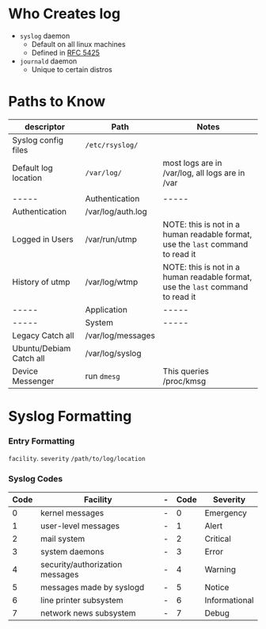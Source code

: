 # Who Creates log
- `syslog` daemon
  - Default on all linux machines
  - Defined in [RFC 5425](https://tools.ietf.org/html/rfc5424)
- `journald` daemon
  - Unique to certain distros

# Paths to Know
| descriptor | Path | Notes |
| ---------- | ---- | ----- | 
| Syslog config files | `/etc/rsyslog/` | |
| Default log location | `/var/log/` | most logs are in /var/log, all logs are in /var |
| | | |
| ----- | Authentication | ----- |
| Authentication | /var/log/auth.log | |
| Logged in Users | /var/run/utmp | NOTE: this is not in a human readable format, use the `last` command to read it |
| History of utmp | /var/log/wtmp | NOTE: this is not in a human readable format, use the `last` command to read it |
| ----- | Application | ----- |
| ----- | System | ----- |
| Legacy Catch all | /var/log/messages | |
| Ubuntu/Debiam Catch all | /var/log/syslog | |
| Device Messenger | run `dmesg` | This queries /proc/kmsg |

# Syslog Formatting

### Entry Formatting
`facility`. `severity` `/path/to/log/location`

### Syslog Codes
| Code | Facility | - | Code | Severity |
| ---- | -------- | - | ---- | -------- |
| 0 | kernel messages | - | 0 | Emergency |
| 1 | user-level messages | - | 1 | Alert |
| 2 | mail system | - | 2 | Critical |
| 3 | system daemons | - | 3 | Error |
| 4 | security/authorization messages | - | 4 | Warning |
| 5 | messages made by syslogd | - | 5 | Notice |
| 6 | line printer subsystem | - | 6 | Informational |
| 7 | network news subsystem | - | 7 | Debug |
